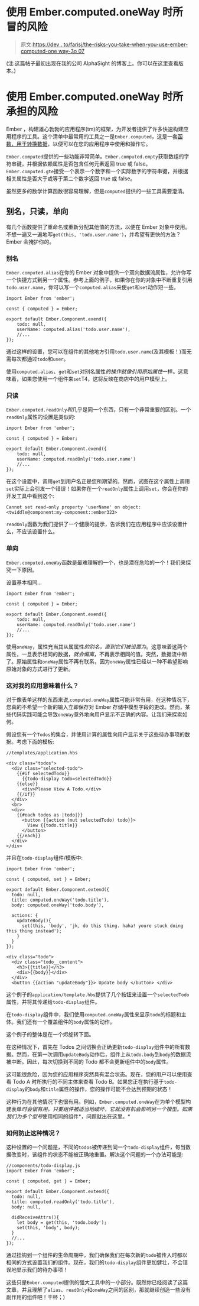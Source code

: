 # 使用 Ember.computed.oneWay 时所冒的风险

> 原文:[https://dev . to/farisj/the-risks-you-take-when-you-use-ember-computed-one way-3o 07](https://dev.to/farisj/the-risks-you-take-when-you-use-ember-computed-oneway-3o07)

(注:这篇帖子最初出现在我的公司 AlphaSight 的博客上。你可以在这里查看版本。)

# [](#the-risks-you-take-when-you-use-embercomputedoneway)使用 Ember.computed.oneWay 时所承担的风险

Ember ，构建雄心勃勃的应用程序(tm)的框架，为开发者提供了许多快速构建应用程序的工具。这个清单中最常用的工具之一是`Ember.computed`，这是一套[函数，用于转换数据](https://www.emberjs.com/api/classes/Ember.computed.html)，以便可以在您的应用程序中使用和操作它。

`Ember.computed`提供的一些功能非常简单。`Ember.computed.empty`获取数组的字符串键，并根据依赖属性是否包含任何元素返回 true 或 false。`Ember.computed.gte`接受一个表示一个数字和一个实际数字的字符串键，并根据相关属性是否大于或等于第二个数字返回 true 或 false。

虽然更多的数学计算函数很容易理解，但是`computed`提供的一些工具需要澄清。

## [](#alias-readonly-oneway)别名，只读，单向

有几个函数提供了重命名或重新分配其他值的方法，以便在 Ember 对象中使用。不想一遍又一遍地写`get(this, 'todo.user.name')`，并希望有更快的方法？Ember 会掩护你的。

### [](#alias)别名

`Ember.computed.alias`在你的 Ember 对象中提供一个双向数据流属性，允许你写一个快捷方式到另一个属性。参考上面的例子，如果你在你的对象中不断重复引用`todo.user.name`，你可以写一个`computed.alias`来使`get`和`set`动作短一些。

```
import Ember from 'ember';

const { computed } = Ember;

export default Ember.Component.exend({
    todo: null,
    userName: computed.alias('todo.user.name'),
    //...
}); 
```

通过这样的设置，您可以在组件的其他地方引用`todo.user.name`(及其模板！)而无需每次都通过`todo`和`user`。

使用`computed.alias`、`get`和`set`对别名属性*的操作就像引用原始属性*一样。这意味着，如果您使用一个组件来`set`T4，这将反映在商店中的用户模型上。

### [](#readonly)只读

`Ember.computed.readOnly`*和*几乎是同一个东西，只有一个非常重要的区别。一个`readOnly`属性的设置是类似的:

```
import Ember from 'ember';

const { computed } = Ember;

export default Ember.Component.exend({
    todo: null,
    userName: computed.readOnly('todo.user.name')
    //...
}); 
```

在这个设置中，调用`get`到用户名正是您所期望的。然而，试图在这个属性上调用`set`实际上会引发一个错误！如果你在一个`readOnly`属性上调用`set`，你会在你的开发工具中看到这个:

`Cannot set read-only property 'userName' on object: <twiddle@component:my-component::ember323>`

`readOnly`函数为我们提供了一个健康的提示，告诉我们在应用程序中应该设置什么，不应该设置什么。

### [](#oneway)单向

`Ember.computed.oneWay`函数是最难理解的一个，也是潜在危险的一个！我们来探究一下原因。

设置基本相同…

```
import Ember from 'ember';

const { computed } = Ember;

export default Ember.Component.exend({
    todo: null,
    userName: computed.readOnly('todo.user.name')
    //...
}); 
```

使用`oneWay`，属性充当其从属属性*的别名，直到它们被设置为*。这意味着这两个属性，一旦表示相同的数据，*就会偏离*，不再表示相同的值。突然，数据流中断了。原始属性和`oneWay`属性不再有联系，因为`oneWay`属性已经以一种不希望影响原始对象的方式进行了更新。

### [](#what-does-this-mean-for-my-application)这对我的应用意味着什么？

对于像表单这样的东西来说,`computed.oneWay`属性可能非常有用，在这种情况下，您真的不希望一个新的输入立即保存对 Ember 存储中模型字段的更改。然而，某些代码实践可能会导致`oneWay`意外地向用户显示不正确的内容。让我们来探索如何。

假设您有一个`Todos`的集合，并使用计算的属性向用户显示关于这些待办事项的数据。考虑下面的模板:

```
//templates/application.hbs

<div class="todos">
  <div class="selected-todo">
    {{#if selectedTodo}}
      {{todo-display todo=selectedTodo}}
    {{else}}
      <div>Please View A Todo.</div>
    {{/if}}
  </div>
  <br>
  <div>
    {{#each todos as |todo|}}
      <button {{action (mut selectedTodo) todo}}>
        View {{todo.title}}
      </button>
    {{/each}}
  </div>
</div> 
```

并且在`todo-display`组件/模板中:

```
import Ember from 'ember';

const { computed, set } = Ember;

export default Ember.Component.extend({
  todo: null,
  title: computed.oneWay('todo.title'),
  body: computed.oneWay('todo.body'),

  actions: {
    updateBody(){
      set(this, 'body', 'jk, do this thing. haha! youre stuck doing this thing instead');
    }
  }
});

<div class="todo">
  <div class="todo__content">
    <h3>{{title}}</h3>
    <div>{{body}}</div>
  </div>
  <button {{action "updateBody"}}> Update body </button> </div> 
```

这个例子的`application/template.hbs`提供了几个按钮来设置一个`selectedTodo`属性，并将其传递给`todo-display`组件。

在`todo-display`组件中，我们使用`computed.oneWay`属性来显示`todo`的标题和主体。我们还有一个覆盖组件的`body`属性的动作。

这个例子的整体是在一个烬旋转下面。

在这种情况下，首先在 Todos 之间切换会正确更新`todo-display`组件中的所有数据。然而，在第一次调用`updateBody`动作后，组件上从`todo.body`到`body`的数据流被中断。因此，每次切换到不同的 Todo 都不会更新组件中的`body`属性。

这可能很危险，因为您的应用程序突然具有混合状态。现在，您的用户可以使用查看 Todo A 时所执行的不同主体来查看 Todo B。如果您正在执行基于`todo-display`的`body`和`title`属性的操作，您的操作可能不会达到预期的状态！

这种行为在其他情况下也很有用。例如，`Ember.computed.oneWay`在为单个模型构建表单*时会很有用。只要组件被适当地破坏，它就没有机会影响另一个模型。如果我们为多个型号*使用相同的组件*，问题就出在这里。*

### [](#how-can-i-prevent-this)如何防止这种情况？

这种设置的一个问题是，不同的`todos`被传递到同一个`todo-display`组件，每当数据改变时，该组件的状态不能被正确地重置。解决这个问题的一个办法可能是:

```
//components/todo-display.js
import Ember from 'ember';

const { computed, get } = Ember;

export default Ember.Component.extend({
  todo: null,
  title: computed.readOnly('todo.title'),
  body: null,

  didReceiveAttrs(){
    let body = get(this, 'todo.body');
    set(this, 'body', body);
  }
  //...
}); 
```

通过挂钩到一个组件的生命周期中，我们确保我们在每次新的`todo`被传入时都以相同的方式设置我们的组件。现在，我们的`todo-display`组件更加健壮，不会错误地显示我们的待办事项！

这些只是`Ember.computed`提供的强大工具中的一小部分。既然你已经阅读了这篇文章，并且理解了`alias`、`readOnly`和`oneWay`之间的区别，那就继续创造一些没有副作用的组件吧！干杯；)